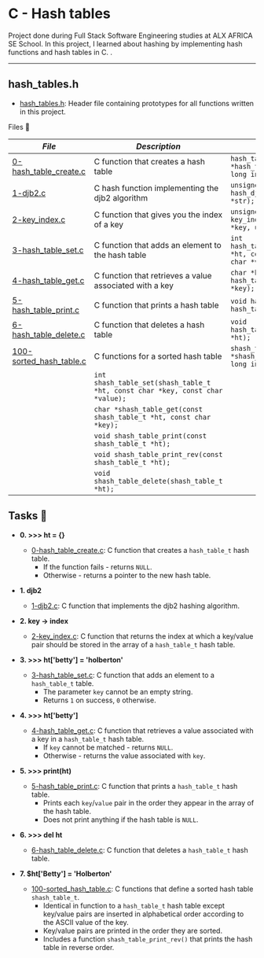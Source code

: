 # C - Hash tables

Project done during Full Stack Software Engineering studies at ALX AFRICA SE School. In this project, I learned about hashing by implementing hash functions and hash tables in C.
.

*******

## hash_tables.h 

* [hash_tables.h](./hash_tables.h): Header file containing prototypes for all functions written in this project.


Files 📃

| *File* | *Description* | *Prototype* |
| ------ | ------------- | ----------- |
| [0-hash_table_create.c](./0-hash_table_create.c) | 	C function that creates a hash table | `hash_table_t *hash_table_create(unsigned long int size);` |
| [1-djb2.c](./1-djb2.c) | C hash function implementing the djb2 algorithm | `unsigned long int hash_djb2(const unsigned char *str);` |
| [2-key_index.c](./2-key_index.c) | C function that gives you the index of a key | `unsigned long int key_index(const unsigned char *key, unsigned long int size);` |
| [3-hash_table_set.c](./3-hash_table_set.c) | C function that adds an element to the hash table | `int hash_table_set(hash_table_t *ht, const char *key, const char *value);` |
| [4-hash_table_get.c](./4-hash_table_get.c) | C function that retrieves a value associated with a key | `char *hash_table_get(const hash_table_t *ht, const char *key);` |
| [5-hash_table_print.c](./5-hash_table_print.c) | C function that prints a hash table | `void hash_table_print(const hash_table_t *ht);` |
| [6-hash_table_delete.c](./6-hash_table_delete.c) | C function that deletes a hash table | `void hash_table_delete(hash_table_t *ht);` |
| [100-sorted_hash_table.c](./100-sorted_hash_table.c) | C functions for a sorted hash table | `shash_table_t *shash_table_create(unsigned long int size);` |
| | `int shash_table_set(shash_table_t *ht, const char *key, const char *value);` |
| | `char *shash_table_get(const shash_table_t *ht, const char *key);` |
| | `void shash_table_print(const shash_table_t *ht);` |
| | `void shash_table_print_rev(const shash_table_t *ht);` |
| | `void shash_table_delete(shash_table_t *ht);` |



## Tasks 🛅

* **0. >>> ht = {}**
  * [0-hash_table_create.c](./0-hash_table_create.c): C function that creates a `hash_table_t` hash table.
    * If the function fails - returns `NULL`.
    * Otherwise - returns a pointer to the new hash table.

* **1. djb2**
  * [1-djb2.c](./1-djb2.c): C function that implements the djb2 hashing algorithm.

* **2. key -> index**
  * [2-key_index.c](./2-key_index.c): C function that returns the index at which a key/value pair should be stored in the array of a `hash_table_t` hash table.

* **3. >>> ht['betty'] = 'holberton'**
  * [3-hash_table_set.c](./3-hash_table_set.c): C function that adds an element to a `hash_table_t` table.
    * The parameter `key` cannot be an empty string.
    * Returns `1` on success, `0` otherwise.

* **4. >>> ht['betty']**
  * [4-hash_table_get.c](./4-hash_table_get.c): C function that retrieves a value associated with a key in a `hash_table_t` hash table.
    * If `key` cannot be matched - returns `NULL`.
    * Otherwise - returns the value associated with `key`.

* **5. >>> print(ht)**
  * [5-hash_table_print.c](./5-hash_table_print.c): C function that prints a `hash_table_t` hash table.
    * Prints each `key`/`value` pair in the order they appear in the array of the hash table.
    * Does not print anything if the hash table is `NULL`.

* **6. >>> del ht**
  * [6-hash_table_delete.c](./6-hasb_table_delete.c): C function that deletes a `hash_table_t` hash table.

* **7. $ht['Betty'] = 'Holberton'**
  * [100-sorted_hash_table.c](./100-sorted_hash_table.c): C functions that define a sorted hash table `shash_table_t`.
    * Identical in function to a `hash_table_t` hash table except key/value pairs are inserted in alphabetical order according to the ASCII value of the key.
    * Key/value pairs are printed in the order they are sorted.
    * Includes a function `shash_table_print_rev()` that prints the hash table in reverse order.
